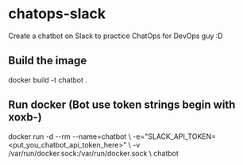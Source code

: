 # chatops-slack
Create a chatbot on Slack to practice ChatOps for DevOps guy :D

## Build the image
docker build -t chatbot .

## Run docker (Bot use token strings begin with xoxb-)

docker run -d --rm --name=chatbot \\
-e="SLACK_API_TOKEN=<put_you_chatbot_api_token_here>" \\
-v /var/run/docker.sock:/var/run/docker.sock \\
chatbot
